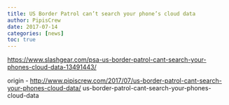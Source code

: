 ```yaml
---
title: US Border Patrol can’t search your phone’s cloud data
author: PipisCrew
date: 2017-07-14
categories: [news]
toc: true
---
```


https://www.slashgear.com/psa-us-border-patrol-cant-search-your-phones-cloud-data-13491443/

origin - http://www.pipiscrew.com/2017/07/us-border-patrol-cant-search-your-phones-cloud-data/ us-border-patrol-cant-search-your-phones-cloud-data